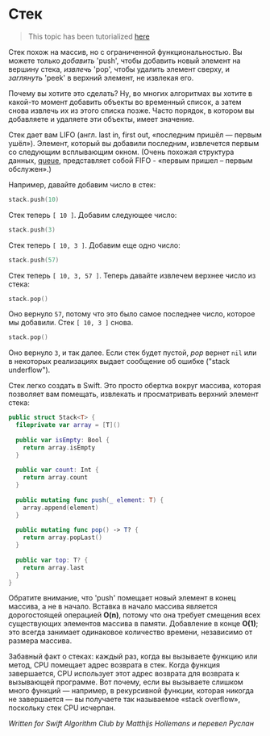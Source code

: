 # Стек

> This topic has been tutorialized [here](https://www.raywenderlich.com/149213/swift-algorithm-club-swift-stack-data-structure)

Стек похож на массив, но с ограниченной функциональностью. Вы можете только *добавить* 'push', чтобы добавить новый элемент на вершину стека, *извлечь* 'pop', чтобы удалить элемент сверху, и *заглянуть* 'peek' в верхний элемент, не извлекая его.

Почему вы хотите это сделать? Ну, во многих алгоритмах вы хотите в какой-то момент добавить объекты во временный список, а затем снова извлечь их из этого списка позже. Часто порядок, в котором вы добавляете и удаляете эти объекты, имеет значение.

Стек дает вам LIFO (англ. last in, first out, «последним пришёл — первым ушёл»). Элемент, который вы добавили последним, извлечется первым со следующим всплывающим окном. (Очень похожая структура данных, [queue](../Queue/), представляет собой FIFO - «первым пришел – первым обслужен».)

Например, давайте добавим число в стек: 

```swift
stack.push(10)
```

Стек теперь `[ 10 ]`. Добавим следующее число:

```swift
stack.push(3)
```

Стек теперь `[ 10, 3 ]`. Добавим еще одно число:

```swift
stack.push(57)
```

Стек теперь `[ 10, 3, 57 ]`. Теперь давайте извлечем верхнее число из стека:

```swift
stack.pop()
```

Оно вернуло `57`, потому что это было самое последнее число, которое мы добавили. Стек `[ 10, 3 ]` снова.

```swift
stack.pop()
```

Оно вернуло `3`, и так далее. Если стек будет пустой, *pop* вернет `nil` или в некоторых реализациях выдает сообщение об ошибке ("stack underflow").

Стек легко создать в Swift. Это просто обертка вокруг массива, которая позволяет вам помещать, извлекать и просматривать верхний элемент стека:

```swift
public struct Stack<T> {
  fileprivate var array = [T]()
  
  public var isEmpty: Bool {
    return array.isEmpty
  }
  
  public var count: Int {
    return array.count
  }
  
  public mutating func push(_ element: T) {
    array.append(element)
  }
  
  public mutating func pop() -> T? {
    return array.popLast()
  }
  
  public var top: T? {
    return array.last
  }
}
```

Обратите внимание, что 'push' помещает новый элемент в конец массива, а не в начало. Вставка в начало массива является дорогостоящей операцией **O(n)**, потому что она требует смещения всех существующих элементов массива в памяти. Добавление в конце **O(1)**; это всегда занимает одинаковое количество времени, независимо от размера массива.


Забавный факт о стеках: каждый раз, когда вы вызываете функцию или метод, CPU помещает адрес возврата в стек. Когда функция завершается, CPU использует этот адрес возврата для возврата к вызывающей программе. Вот почему, если вы вызываете слишком много функций — например, в рекурсивной функции, которая никогда не завершается — вы получаете так называемое «stack overflow», поскольку стек CPU исчерпан.

*Written for Swift Algorithm Club by Matthijs Hollemans и перевел Руслан*
